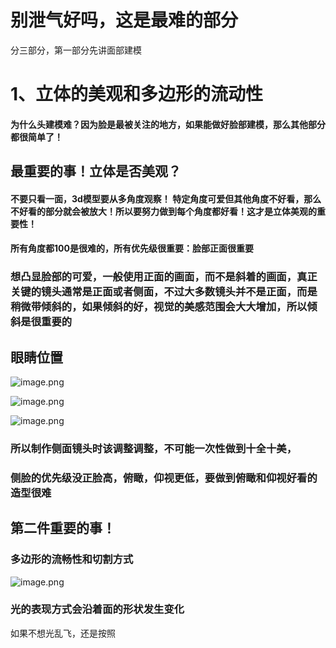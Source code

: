 # 别泄气好吗，这是最难的部分

分三部分，第一部分先讲面部建模

# 1、立体的美观和多边形的流动性

#### 为什么头建模难？因为脸是最被关注的地方，如果能做好脸部建模，那么其他部分都很简单了！

## 最重要的事！立体是否美观？

#### 不要只看一面，3d模型要从多角度观察！  特定角度可爱但其他角度不好看，那么不好看的部分就会被放大！所以要努力做到每个角度都好看！这才是立体美观的重要性！

#### 所有角度都100是很难的，所有优先级很重要：脸部正面很重要

### 想凸显脸部的可爱，一般使用正面的画面，而不是斜着的画面，真正关键的镜头通常是正面或者侧面，不过大多数镜头并不是正面，而是稍微带倾斜的，如果倾斜的好，视觉的美感范围会大大增加，所以倾斜是很重要的

## 眼睛位置

![image.png](https://cdn.jsdelivr.net/gh/ymingZ/note-gen-image-sync@main/2025-07/4b836965-8ad8-4a54-ba59-c67da49608f0.png)

![image.png](https://cdn.jsdelivr.net/gh/ymingZ/note-gen-image-sync@main/2025-07/a12810e4-c6c8-43dd-8ff9-b74f26a13ce7.png)

![image.png](https://cdn.jsdelivr.net/gh/ymingZ/note-gen-image-sync@main/2025-07/deeb32d6-b710-4f23-b652-d4b76c96d05f.png)

### 所以制作侧面镜头时该调整调整，不可能一次性做到十全十美，

### 侧脸的优先级没正脸高，俯瞰，仰视更低，要做到俯瞰和仰视好看的造型很难

## 第二件重要的事！

### 多边形的流畅性和切割方式

![image.png](https://cdn.jsdelivr.net/gh/ymingZ/note-gen-image-sync@main/2025-07/cac6ab57-45ae-47df-a102-262f0b47dbe3.png)

### 光的表现方式会沿着面的形状发生变化

如果不想光乱飞，还是按照
